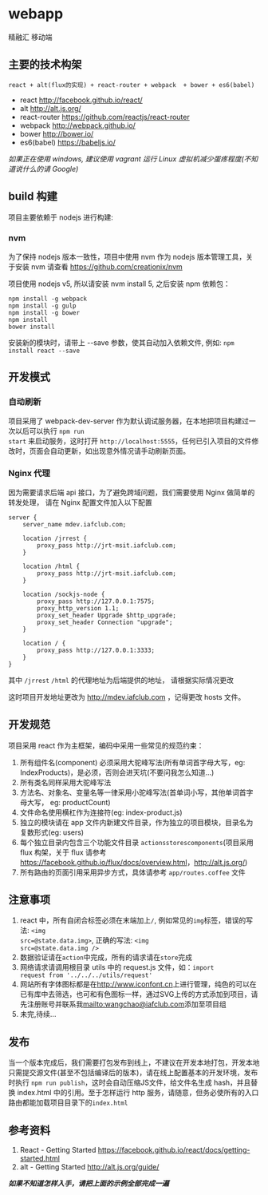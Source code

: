 # webapp

精融汇 移动端

## 主要的技术构架

    react + alt(flux的实现) + react-router + webpack  + bower + es6(babel)

-   react <http://facebook.github.io/react/>
-   alt <http://alt.js.org/>
-   react-router <https://github.com/reactjs/react-router>
-   webpack <http://webpack.github.io/>
-   bower <http://bower.io/>
-   es6(babel) <https://babeljs.io/>

*如果正在使用 windows, 建议使用 vagrant 运行 Linux 虚拟机减少蛋疼程度(不知道说什么的请 Google)*


## build 构建


项目主要依赖于 nodejs 进行构建:

### nvm

为了保持 nodejs 版本一致性，项目中使用 nvm 作为 nodejs 版本管理工具，关于安装 nvm 请查看 <https://github.com/creationix/nvm>

项目使用 nodejs v5, 所以请安装 nvm install 5, 之后安装 npm 依赖包：

    npm install -g webpack
    npm install -g gulp
    npm install -g bower
    npm install
    bower install

安装新的模块时，请带上 --save 参数，使其自动加入依赖文件, 例如: <code>npm install react --save</code>


## 开发模式

### 自动刷新

项目采用了 webpack-dev-server 作为默认调试服务器，在本地把项目构建过一次以后可以执行 <code>npm run start</code> 来启动服务，这时打开 <code>http://localhost:5555</code>，任何已引入项目的文件修改时，页面会自动更新，如出现意外情况请手动刷新页面。

### Nginx 代理

因为需要请求后端 api 接口，为了避免跨域问题，我们需要使用 Nginx 做简单的转发处理， 请在 Nginx 配置文件加入以下配置

    server {
        server_name mdev.iafclub.com;

        location /jrrest {
            proxy_pass http://jrt-msit.iafclub.com;
        }

        location /html {
            proxy_pass http://jrt-msit.iafclub.com;
        }

        location /sockjs-node {
            proxy_pass http://127.0.0.1:7575;
            proxy_http_version 1.1;
            proxy_set_header Upgrade $http_upgrade;
            proxy_set_header Connection "upgrade";
        }

        location / {
            proxy_pass http://127.0.0.1:3333;
        }
    }


其中 <code>/jrrest</code> <code>/html</code> 的代理地址为后端提供的地址， 请根据实际情况更改

这时项目开发地址更改为 <http://mdev.iafclub.com> ，记得更改 hosts 文件。


## 开发规范

项目采用 react 作为主框架，编码中采用一些常见的规范约束：

1.  所有组件名(component) 必须采用大驼峰写法(所有单词首字母大写，eg: IndexProducts)，是必须，否则会进天坑(不要问我怎么知道...)
2.  所有类名同样采用大驼峰写法
3.  方法名、对象名、变量名等一律采用小驼峰写法(首单词小写，其他单词首字母大写， eg: productCount)
4.  文件命名使用横杠作为连接符(eg: index-product.js)
5.  独立的模块请在 app 文件内新建文件目录，作为独立的项目模块，目录名为复数形式(eg: users)
6.  每个独立目录内包含三个功能文件目录 <code>actions</code><code>stores</code><code>components</code>(项目采用 flux 构架，关于 flux 请参考<https://facebook.github.io/flux/docs/overview.html>，<http://alt.js.org/>)
7.  所有路由的页面引用采用异步方式，具体请参考 <code>app/routes.coffee</code> 文件


## 注意事项

1.  react 中，所有自闭合标签必须在末端加上<code>/</code>, 例如常见的<code>img</code>标签，错误的写法: <code>&lt;img src=@state.data.img&gt;</code>, 正确的写法: <code>&lt;img src=@state.data.img /&gt;</code>
2.  数据验证请在<code>action</code>中完成，所有的请求请在<code>store</code>完成
3.  网络请求请调用根目录 utils 中的 request.js 文件，如：<code>import request from '../../../utils/request'</code>
4.  网站所有字体图标都是在<http://www.iconfont.cn>上进行管理，纯色的可以在已有库中去筛选，也可和有色图标一样，通过SVG上传的方式添加到项目，请先注册账号并联系我<mailto:wangchao@iafclub.com>添加至项目组
5.  未完,待续...


## 发布

当一个版本完成后，我们需要打包发布到线上，不建议在开发本地打包，开发本地只需提交源文件(甚至不包括编译后的版本)，请在线上配置基本的开发环境，发布时执行 <code>npm run publish</code>，这时会自动压缩JS文件，给文件名生成 hash，并且替换 index.html 中的引用。至于怎样运行 http 服务，请随意，但务必使所有的入口路由都能加载项目目录下的<code>index.html</code>

## 参考资料

1.  React - Getting Started <https://facebook.github.io/react/docs/getting-started.html>
2.  alt - Getting Started <http://alt.js.org/guide/>

***如果不知道怎样入手，请把上面的示例全部完成一遍***
